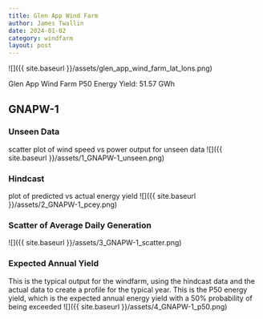 ```yaml
---
title: Glen App Wind Farm
author: James Twallin
date: 2024-01-02
category: windfarm
layout: post
---
```

![]({{ site.baseurl }}/assets/glen_app_wind_farm_lat_lons.png)

Glen App Wind Farm P50 Energy Yield: 51.57 GWh

GNAPW-1
-------------
### Unseen Data 
scatter plot of wind speed vs power output for unseen data
![]({{ site.baseurl }}/assets/1_GNAPW-1_unseen.png)
### Hindcast 
plot of predicted vs actual energy yield
![]({{ site.baseurl }}/assets/2_GNAPW-1_pcey.png)
### Scatter of Average Daily Generation 

![]({{ site.baseurl }}/assets/3_GNAPW-1_scatter.png)
### Expected Annual Yield 
This is the typical output for the windfarm, using the hindcast data and the actual data to create a profile for the typical year. This is the P50 energy yield, which is the expected annual energy yield with a 50% probability of being exceeded
![]({{ site.baseurl }}/assets/4_GNAPW-1_p50.png)

